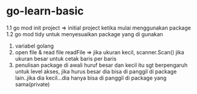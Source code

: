 # go-learn-basic
1.1 go mod init project => initial project ketika mulai menggunakan package
1.2  go mod tidy untuk menyesuaikan package yang di gunakan
1. variabel golang
2. open file & read file readFile => jika ukuran kecil, scanner.Scan() jika ukuran besar untuk cetak baris per baris
3. penulisan package di awali huruf besar dan kecil itu sgt berpengaruh untuk level akses, jika hurus besar dia bisa di panggil di package lain..jika dia kecil...dia hanya bisa di panggil di package yang sama(private)
